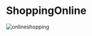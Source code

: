# ShoppingOnline
![onlineshopping](https://user-images.githubusercontent.com/78119073/193538078-ac7e57e6-be7d-4a10-a972-644cc7ccb9bd.png)
